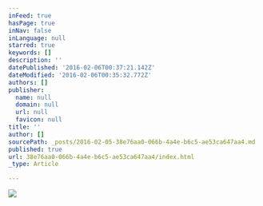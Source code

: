 ```yaml
---
inFeed: true
hasPage: true
inNav: false
inLanguage: null
starred: true
keywords: []
description: ''
datePublished: '2016-02-06T00:37:21.142Z'
dateModified: '2016-02-06T00:35:32.772Z'
authors: []
publisher:
  name: null
  domain: null
  url: null
  favicon: null
title: ''
author: []
sourcePath: _posts/2016-02-05-38e76aa0-066b-4a4e-b6c5-ae53ca647aa4.md
published: true
url: 38e76aa0-066b-4a4e-b6c5-ae53ca647aa4/index.html
_type: Article

---
```

![](https://the-grid-user-content.s3-us-west-2.amazonaws.com/79a63c5c-442b-4f44-94d6-15c40e35b443.png)